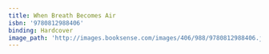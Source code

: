 ```yaml
---
title: When Breath Becomes Air
isbn: '9780812988406'
binding: Hardcover
image_path: 'http://images.booksense.com/images/406/988/9780812988406.jpg'
---
```


